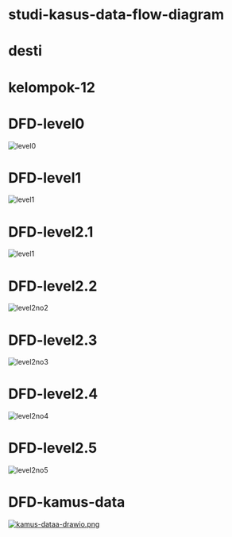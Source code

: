 # studi-kasus-data-flow-diagram
# desti
# kelompok-12

# DFD-level0
![level0](img/studi-kasus-DFD0.jpg)
# DFD-level1
![level1](img/studi-kasus-DFD1.jpg)
# DFD-level2.1
![level1](img/dfd%20(1).jpg)
# DFD-level2.2
![level2no2](img/dfd%20level%202.jpg)
# DFD-level2.3
![level2no3](img/dfd%20(3).jpg)
# DFD-level2.4
![level2no4](img/dfd%20(4).jpg)
# DFD-level2.5
![level2no5](img/dfd%20level%202%20(1).jpg)
# DFD-kamus-data
[![kamus-dataa-drawio.png](https://i.postimg.cc/50vPqS0M/kamus-dataa-drawio.png)](https://postimg.cc/sQj93S7n)